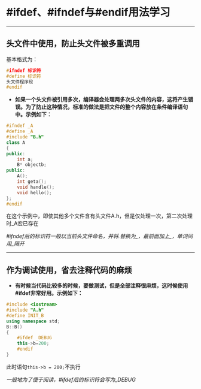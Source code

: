 # #ifdef、#ifndef与#endif用法学习

****

## 头文件中使用，防止头文件被多重调用

基本格式为：

```c++
#ifndef 标识符
#define 标识符
头文件程序段
#endif
```

- **如果一个头文件被引用多次，编译器会处理两多次头文件的内容，这将产生错误。为了防止这种情况，标准的做法是把文件的整个内容放在条件编译语句中。示例如下：**

```c++
#ifndef _A
#define _A
#include "B.h"
class A
{
public:
	int a;
	B* objectb;
public:
	A();
	int geta();
	void handle();
	void hello();
};
#endif 
```

在这个示例中，即使其他多个文件含有头文件A.h，但是仅处理一次，第二次处理时_A宏已存在

*#ifndef后的标识符一般以当前头文件命名，并将.替换为_，最前面加上_，单词间用_隔开*

***

## 作为调试使用，省去注释代码的麻烦

- **有时候当代码比较多的时候，要做测试，但是全部注释很麻烦，这时候使用#ifdef非常好用。示例如下：**

```c++
#include <iostream>
#include "A.h"
#define INIT_B
using namespace std;
B::B()
{
	#ifdef _DEBUG
	this->b=200;
	#endif
}
```

此时语句`this->b = 200;`不执行

*一般地为了便于阅读，#ifdef后的标识符会写为_DEBUG*